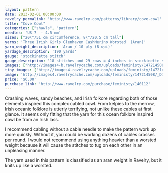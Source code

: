 ```yaml
---
layout: pattern
date: 2013-02-01 00:00:00
ravelry_permalink: 'http://www.ravelry.com/patterns/library/cove-cowl'
title: "Cove Cowl"
categories: ["shawls", "pattern"]
needles: 'US 7  - 4.5 mm'
sizes: ["20\"/51 cm circumference, 8\"/20.5 cm tall"]
yarns: 'Three Irish Girls Glenhaven CashMerino Worsted  (Aran)'
yarn_weight_description: 'Aran / 10 ply (8 wpi)'
yardage_description: '190 yards'
gauge: 'stockinette stitch'
gauge_description: '18 stitches and 29 rows = 4 inches in stockinette stitch'
images: ["http://images4-b.ravelrycache.com/uploads/feministy/147214508/_D7C7009_medium.JPG", "http://images4-b.ravelrycache.com/uploads/feministy/147214503/_D7C6995_medium.JPG", "http://images4-d.ravelrycache.com/uploads/feministy/147214509/_D7C7001_medium.JPG"]
tiny_images: ["http://images4.ravelrycache.com/uploads/feministy/147214508/_D7C7009_square.JPG", "http://images4.ravelrycache.com/uploads/feministy/147214503/_D7C6995_square.JPG", "http://images4-b.ravelrycache.com/uploads/feministy/147214509/_D7C7001_square.JPG"]
image: 'http://images4.ravelrycache.com/uploads/feministy/147214508/_D7C7009_square.JPG'
price: '$6.00'
purchase_link: 'http://www.ravelry.com/purchase/feministy/140112'
---
```

<p>Crashing waves, sandy beaches, and Irish folkore regarding both of those elements inspired this complex cabled cowl. From kelpies to the merrow, Irish oceanic folklore is utterly terrifying, not unlike these cables at first glance. It seems only fitting that the yarn for this ocean folklore inspired cowl be from an Irish lass.</p>

<p>I recommend cabling without a cable needle to make the pattern work up more quickly. Without it, you could be working dozens of cables crosses per round. I would not recommend using anything heavier than a worsted weight because it will cause the stitches to tug on each other in an unpleasing manner.</p>

<p>The yarn used in this pattern is classified as an aran weight in Ravelry, but it knits up like a worsted.</p>